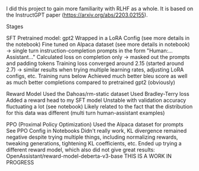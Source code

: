 I did this project to gain more familiarity with RLHF as a whole. It is based on the InstructGPT paper (https://arxiv.org/abs/2203.02155).

Stages

SFT
Pretrained model: gpt2
Wrapped in a LoRA Config (see more details in the notebook)
Fine tuned on Alpaca dataset (see more details in notebook) -> single turn instruction-completion prompts in the form "Human:... Assistant..."
Calculated loss on completion only -> masked out the prompts and padding tokens
Training loss converged around 2.15 (started around 2.7) -> similar results when trying multiple learning rates, adjusting LoRA configs, etc.
Training runs below
Achieved much better bleu score as well as much better completions compared to pretrained gpt2 (obviously)

Reward Model
Used the Dahoas/rm-static dataset
Used Bradley-Terry loss
Added a reward head to my SFT model
Unstable with validation accuracy fluctuating a lot (see notebook)
Likely related to the fact that the distribution for this data was different (multi turn human-assistant examples)

PPO (Proximal Policy Optimization)
Used the Alpaca dataset for prompts
See PPO Config in Notebooks
Didn't really work, KL divergence remained negative despite trying multiple things, including normalizing rewards, tweaking generations, tightening KL coefficients, etc.
Ended up trying a different reward model, which also did not give great results: OpenAssistant/reward-model-deberta-v3-base
THIS IS A WORK IN PROGRESS


